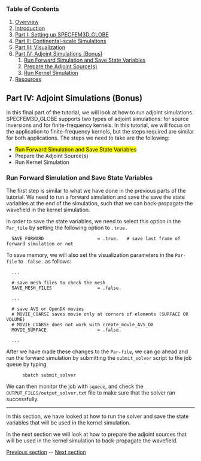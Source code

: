 ### Table of Contents
1. [Overview](/index.md)
2. [Introduction](/intro_specfem.md)
3. [Part I: Setting up SPECFEM3D_GLOBE](/setup_specfem3d.md)
4. [Part II: Continental-scale Simulations](/prepare_data.md)
5. [Part III: Visualization](/vis_seismo.md)
6. [Part IV: Adjoint Simulations (Bonus)](/run_adj_solver.md)
    1. [Run Forward Simulation and Save State Variables](/run_adj_solver.md)
    2. [Prepare the Adjoint Source(s)](/prepare_adj_source.md)
    3. [Run Kernel Simulation](/run_adj_kernel.md)
7. [Resources](resources.md)


## Part IV: Adjoint Simulations (Bonus)

In this final part of the tutorial, we will look at how to run adjoint
simulations. SPECFEM3D_GLOBE supports two types of adjoint simulations: for
source inversions and for finite-frequency kernels. In this tutorial, we will
focus on the application to finite-frequency kernels, but the steps required
are similar for both applications. The steps we need to take are the following: 

* <mark>Run Forward Simulation and Save State Variables</mark>
* Prepare the Adjoint Source(s)
* Run Kernel Simulation

### Run Forward Simulation and Save State Variables
The first step is similar to what we have done in the previous parts of the
tutorial. We need to run a forward simulation and save the save the state
variables at the end of the simulation, such that we can back-propagate the
wavefield in the kernel simulation.

In order to save the state variables, we need to select this option in the
`Par_file` by setting the following option to `.true.`

      SAVE_FORWARD                    = .true.   # save last frame of forward simulation or not

To save memory, we will also set the visualization parameters in the `Par-file`
to `.false.` as follows:

      ...

      # save mesh files to check the mesh
      SAVE_MESH_FILES                 = .false.

      ...

      # save AVS or OpenDX movies
      # MOVIE_COARSE saves movie only at corners of elements (SURFACE OR VOLUME)
      # MOVIE_COARSE does not work with create_movie_AVS_DX
      MOVIE_SURFACE                   = .false.

      ...

After we have made these changes to the `Par-file`, we can go ahead and run the
forward simulation by submitting the `submit_solver` script to the job queue by
typing

```shell
      sbatch submit_solver
```

We can then monitor the job with `squeue`, and check the
`OUTPUT_FILES/output_solver.txt` file to make sure that the solver ran
successfully.

---
In this section, we have looked at how to run the solver and save the state
variables that will be used in the kernel simulation.

In the next section we will look at how to prepare the adjoint sources that
will be used in the kernel simulation to back-propagate the wavefield.

[Previous section](/vis_movie.md) -- [Next section](/prepare_adj_source.md)
